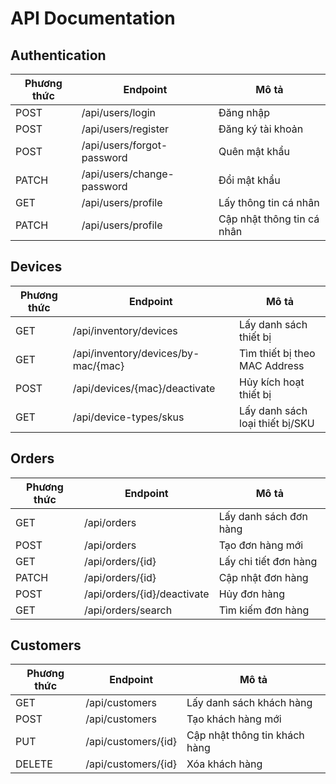# API Documentation

## Authentication

| Phương thức | Endpoint | Mô tả |
|-------------|----------|-------|
| POST | /api/users/login | Đăng nhập |
| POST | /api/users/register | Đăng ký tài khoản |
| POST | /api/users/forgot-password | Quên mật khẩu |
| PATCH | /api/users/change-password | Đổi mật khẩu |
| GET | /api/users/profile | Lấy thông tin cá nhân |
| PATCH | /api/users/profile | Cập nhật thông tin cá nhân |

## Devices

| Phương thức | Endpoint | Mô tả |
|-------------|----------|-------|
| GET | /api/inventory/devices | Lấy danh sách thiết bị |
| GET | /api/inventory/devices/by-mac/{mac} | Tìm thiết bị theo MAC Address |
| POST | /api/devices/{mac}/deactivate | Hủy kích hoạt thiết bị |
| GET | /api/device-types/skus | Lấy danh sách loại thiết bị/SKU |

## Orders

| Phương thức | Endpoint | Mô tả |
|-------------|----------|-------|
| GET | /api/orders | Lấy danh sách đơn hàng |
| POST | /api/orders | Tạo đơn hàng mới |
| GET | /api/orders/{id} | Lấy chi tiết đơn hàng |
| PATCH | /api/orders/{id} | Cập nhật đơn hàng |
| POST | /api/orders/{id}/deactivate | Hủy đơn hàng |
| GET | /api/orders/search | Tìm kiếm đơn hàng |

## Customers

| Phương thức | Endpoint | Mô tả |
|-------------|----------|-------|
| GET | /api/customers | Lấy danh sách khách hàng |
| POST | /api/customers | Tạo khách hàng mới |
| PUT | /api/customers/{id} | Cập nhật thông tin khách hàng |
| DELETE | /api/customers/{id} | Xóa khách hàng |
